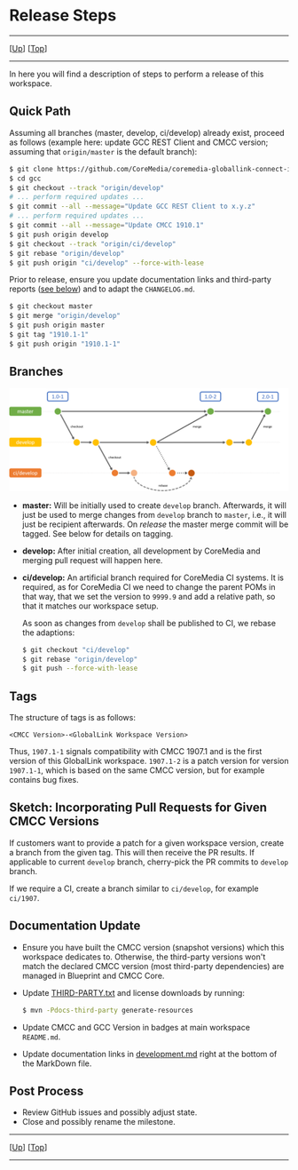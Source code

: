 # Release Steps

--------------------------------------------------------------------------------

\[[Up](README.md)\] \[[Top](#top)\]

--------------------------------------------------------------------------------

In here you will find a description of steps to perform a release
of this workspace.

## Quick Path

Assuming all branches (master, develop, ci/develop) already exist, proceed as
follows (example here: update GCC REST Client and CMCC version; assuming
that `origin/master` is the default branch):

```bash
$ git clone https://github.com/CoreMedia/coremedia-globallink-connect-integration.git gcc
$ cd gcc
$ git checkout --track "origin/develop"
# ... perform required updates ...
$ git commit --all --message="Update GCC REST Client to x.y.z"
# ... perform required updates ...
$ git commit --all --message="Update CMCC 1910.1"
$ git push origin develop 
$ git checkout --track "origin/ci/develop"
$ git rebase "origin/develop"
$ git push origin "ci/develop" --force-with-lease
```

Prior to release, ensure you update documentation links and third-party reports
([see below](#documentation-update)) and to adapt the `CHANGELOG.md`.

```bash
$ git checkout master
$ git merge "origin/develop"
$ git push origin master
$ git tag "1910.1-1"
$ git push origin "1910.1-1"
```

## Branches

![Branch Model](../img/branch-model.png)

* **master:** Will be initially used to create `develop` branch. Afterwards,
    it will just be used to merge changes from `develop` branch to `master`,
    i.e., it will just be recipient afterwards. On _release_ the master merge
    commit will be tagged. See below for details on tagging.

* **develop:** After initial creation, all development by CoreMedia and
    merging pull request will happen here.

* **ci/develop:** An artificial branch required for CoreMedia CI systems. It is
    required, as for CoreMedia CI we need to change the parent POMs in that way,
    that we set the version to `9999.9` and add a relative path, so that
    it matches our workspace setup.
    
    As soon as changes from `develop` shall be published to CI, we rebase
    the adaptions:
    
    ```bash
    $ git checkout "ci/develop"
    $ git rebase "origin/develop"
    $ git push --force-with-lease
    ```

## Tags

The structure of tags is as follows:

```text
<CMCC Version>-<GlobalLink Workspace Version>
```

Thus, `1907.1-1` signals compatibility with CMCC 1907.1 and is the first
version of this GlobalLink workspace. `1907.1-2` is a patch version for
version `1907.1-1`, which is based on the same CMCC version, but for example
contains bug fixes.

## Sketch: Incorporating Pull Requests for Given CMCC Versions

If customers want to provide a patch for a given workspace version, create
a branch from the given tag. This will then receive the PR results. If
applicable to current `develop` branch, cherry-pick the PR commits to
`develop` branch.

If we require a CI, create a branch similar to `ci/develop`, for example
`ci/1907`.

## Documentation Update

* Ensure you have built the CMCC version (snapshot versions) which this
    workspace dedicates to. Otherwise, the third-party versions won't
    match the declared CMCC version (most third-party dependencies)
    are managed in Blueprint and CMCC Core.

* Update [THIRD-PARTY.txt](../THIRD-PARTY.txt) and license downloads by running:

    ```bash
    $ mvn -Pdocs-third-party generate-resources
    ```

* Update CMCC and GCC Version in badges at main workspace `README.md`.

* Update documentation links in [development.md](../development.md) right at
    the bottom of the MarkDown file.

## Post Process

* Review GitHub issues and possibly adjust state.
* Close and possibly rename the milestone.

--------------------------------------------------------------------------------

\[[Up](README.md)\] \[[Top](#top)\]

--------------------------------------------------------------------------------
